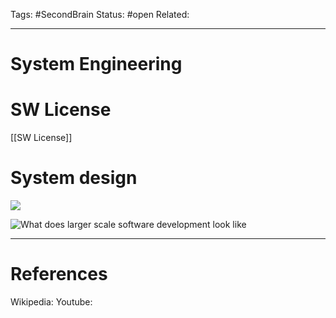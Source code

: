 Tags: #SecondBrain 
Status: #open
Related: 

---
# System Engineering

# SW License 
[[SW License]]

# System design

![](https://www.youtube.com/watch?v=i53Gi_K3o7I)


![What does larger scale software development look like](https://www.youtube.com/watch?v=Dl-BdxNRUqs)









---
# References
Wikipedia:
Youtube:
